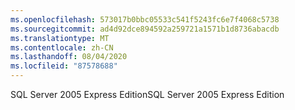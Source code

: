 ```yaml
---
ms.openlocfilehash: 573017b0bbc05533c541f5243fc6e7f4068c5738
ms.sourcegitcommit: ad4d92dce894592a259721a1571b1d8736abacdb
ms.translationtype: MT
ms.contentlocale: zh-CN
ms.lasthandoff: 08/04/2020
ms.locfileid: "87578688"
---
```

<span data-ttu-id="7b140-101">SQL Server 2005 Express Edition</span><span class="sxs-lookup"><span data-stu-id="7b140-101">SQL Server 2005 Express Edition</span></span>
